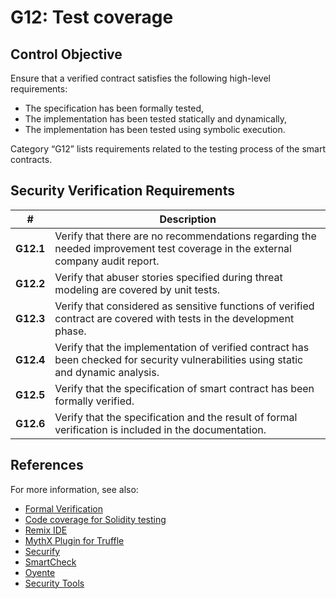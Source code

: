 # G12: Test coverage

## Control Objective

Ensure that a verified contract satisfies the following high-level requirements:
* The specification has been formally tested,
* The implementation has been tested statically and dynamically,
* The implementation has been tested using symbolic execution.

Category “G12” lists requirements related to the testing process of the smart contracts.

## Security Verification Requirements

| # | Description |
| --- | --- |
| **G12.1** | Verify that there are no recommendations regarding the needed improvement test coverage in the external company audit report.  |
| **G12.2** | Verify that abuser stories specified during threat modeling are covered by unit tests.  |  
| **G12.3** | Verify that considered as sensitive functions of verified contract are covered with tests in the development phase. |
| **G12.4** | Verify that the implementation of verified contract has been checked for security vulnerabilities using static and dynamic analysis. |
| **G12.5** | Verify that the specification of smart contract has been formally verified.  | 
| **G12.6** | Verify that the specification and the result of formal verification is included in the documentation.  | 

## References

For more information, see also:

* [Formal Verification](https://solidity.readthedocs.io/en/v0.5.10/security-considerations.html#formal-verification)
* [Code coverage for Solidity testing](https://github.com/sc-forks/solidity-coverage)
* [Remix IDE](https://remix.ethereum.org/)
* [MythX Plugin for Truffle](https://github.com/ConsenSys/truffle-security)
* [Securify](https://securify.chainsecurity.com/)
* [SmartCheck](https://tool.smartdec.net/)
* [Oyente](https://github.com/melonproject/oyente)
* [Security Tools](https://consensys.github.io/smart-contract-best-practices/security_tools/)